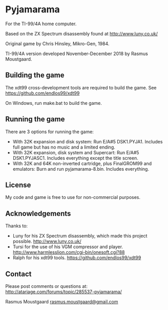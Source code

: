 # Pyjamarama

For the TI-99/4A home computer.

Based on the ZX Spectrum disassembly found at http://www.luny.co.uk/

Original game by Chris Hinsley, Mikro-Gen, 1984.

TI-99/4A version developed November-December 2018 by Rasmus Moustgaard.

## Building the game

The xdt99 cross-development tools are required to build the game.
See https://github.com/endlos99/xdt99

On Windows, run make.bat to build the game.

## Running the game

There are 3 options for running the game:

* With 32K expansion and disk system: Run E/A#5 DSK1.PYJA1. Includes full game but has no music and a limited ending.
* With 32K expansion, disk system and Supercart: Run E/A#5 DSK1.PYJASC1. Includes everything except the title screen.
* With 32K and 64K non-inverted cartridge, plus FinalGROM99 and emulators: Burn and run pyjamarama-8.bin. Includes everything.

## License

My code and game is free to use for non-commercial purposes.

## Acknowledgements

Thanks to:

* Luny for his ZX Spectrum disassembly, which made this project possible. 
  http://www.luny.co.uk/
* Tursi for the use of his VGM compressor and player. 
  http://www.harmlesslion.com/cgi-bin/onesoft.cgi?88
* Ralph for his xdt99 tools.
  https://github.com/endlos99/xdt99

## Contact

Please post comments or questions at:
http://atariage.com/forums/topic/285537-pyjamarama/

Rasmus Moustgaard <rasmus.moustgaard@gmail.com>
